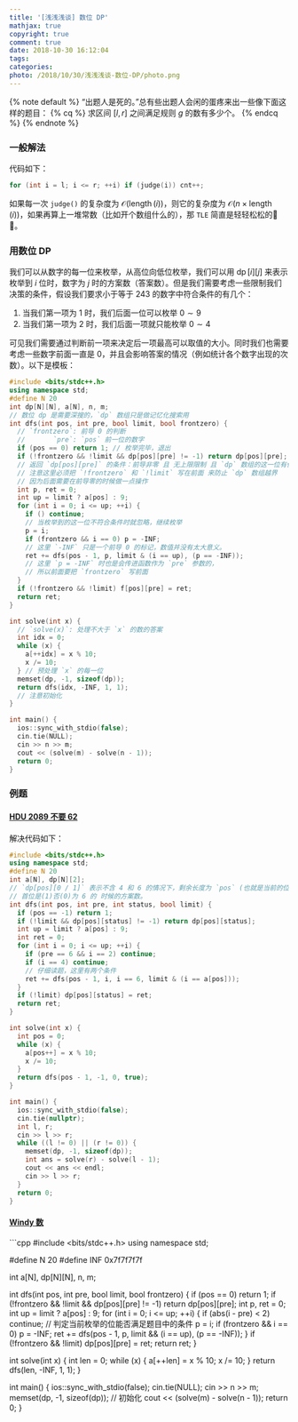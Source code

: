 ```yaml
---
title: '[浅浅浅谈] 数位 DP'
mathjax: true
copyright: true
comment: true
date: 2018-10-30 16:12:04
tags:
categories:
photo: /2018/10/30/浅浅浅谈-数位-DP/photo.png
---
```


{% note default %}
“出题人是死的。”总有些出题人会闲的蛋疼来出一些像下面这样的题目：
{% cq %}
求区间 $[l,r]$ 之间满足规则 $g$ 的数有多少个。
{% endcq %}
{% endnote %}

<!-- more -->

### 一般解法

代码如下：

```cpp
for (int i = l; i <= r; ++i) if (judge(i)) cnt++;
```

如果每一次 `judge()` 的复杂度为 $\mathcal{O}(\operatorname{length}(i))$，则它的复杂度为 $\mathcal{O}\left(n\times\operatorname{length}(i)\right)$，如果再算上一堆常数（比如开个数组什么的），那 `TLE` 简直是轻轻松松的🤣🤣。

### 用数位 DP

我们可以从数字的每一位来枚举，从高位向低位枚举，我们可以用 $\operatorname{dp}[i][j]$ 来表示枚举到 $i$ 位时，数字为 $j$ 时的方案数（答案数）。但是我们需要考虑一些限制我们决策的条件，假设我们要求小于等于 $243$ 的数字中符合条件的有几个：

1. 当我们第一项为 $1$ 时，我们后面一位可以枚举 $0\sim 9$ 
2. 当我们第一项为 $2$ 时，我们后面一项就只能枚举 $0\sim 4$

可见我们需要通过判断前一项来决定后一项最高可以取值的大小。同时我们也需要考虑一些数字前面一直是 $0$，并且会影响答案的情况（例如统计各个数字出现的次数）。以下是模板：

```cpp
#include <bits/stdc++.h>
using namespace std;
#define N 20
int dp[N][N], a[N], n, m;
// 数位 dp 是需要深搜的，`dp` 数组只是做记忆化搜索用
int dfs(int pos, int pre, bool limit, bool frontzero) {
  // `frontzero`: 前导 0 的判断
  //       `pre`: `pos` 前一位的数字
  if (pos == 0) return 1; // 枚举完毕，退出
  if (!frontzero && !limit && dp[pos][pre] != -1) return dp[pos][pre];
  // 返回 `dp[pos][pre]` 的条件：前导非零 且 无上限限制 且 `dp` 数组的这一位有值
  // 注意这里必须把 `!frontzero` 和 `!limit` 写在前面 来防止 `dp` 数组越界
  // 因为后面需要在前导零的时候做一点操作
  int p, ret = 0;
  int up = limit ? a[pos] : 9;
  for (int i = 0; i <= up; ++i) {
    if () continue;
    // 当枚举到的这一位不符合条件时就忽略，继续枚举
    p = i;
    if (frontzero && i == 0) p = -INF;
    // 这里 `-INF` 只是一个前导 0 的标记，数值并没有太大意义。
    ret += dfs(pos - 1, p, limit & (i == up), (p == -INF));
    // 这里 `p = -INF` 时也是会传进函数作为 `pre` 参数的，
    // 所以前面要把 `frontzero` 写前面
  }
  if (!frontzero && !limit) f[pos][pre] = ret;
  return ret;
}

int solve(int x) {
  // `solve(x)`: 处理不大于 `x` 的数的答案
  int idx = 0;
  while (x) {
    a[++idx] = x % 10;
    x /= 10;
  } // 预处理 `x` 的每一位
  memset(dp, -1, sizeof(dp));
  return dfs(idx, -INF, 1, 1);
  // 注意初始化
}

int main() {
  ios::sync_with_stdio(false);
  cin.tie(NULL);
  cin >> n >> m;
  cout << (solve(m) - solve(n - 1));
  return 0;
}
```

### 例题

#### [HDU 2089 不要 62](http://acm.hdu.edu.cn/showproblem.php?pid=2089)

解决代码如下：

```cpp
#include <bits/stdc++.h>
using namespace std;
#define N 20
int a[N], dp[N][2];
// `dp[pos][0 / 1]` 表示不含 4 和 6 的情况下，剩余长度为 `pos` (也就是当前的位数)，
// 首位是(1)否(0)为 6 的 时候的方案数。
int dfs(int pos, int pre, int status, bool limit) {
  if (pos == -1) return 1;
  if (!limit && dp[pos][status] != -1) return dp[pos][status];
  int up = limit ? a[pos] : 9;
  int ret = 0;
  for (int i = 0; i <= up; ++i) {
    if (pre == 6 && i == 2) continue;
    if (i == 4) continue;
    // 仔细读题，这里有两个条件
    ret += dfs(pos - 1, i, i == 6, limit & (i == a[pos]));
  }
  if (!limit) dp[pos][status] = ret;
  return ret;
}

int solve(int x) {
  int pos = 0;
  while (x) {
    a[pos++] = x % 10;
    x /= 10;
  }
  return dfs(pos - 1, -1, 0, true);
}

int main() {
  ios::sync_with_stdio(false);
  cin.tie(nullptr);
  int l, r;
  cin >> l >> r;
  while ((l != 0) || (r != 0)) {
    memset(dp, -1, sizeof(dp));
    int ans = solve(r) - solve(l - 1);
    cout << ans << endl;
    cin >> l >> r;
  }
  return 0;
} 
```

#### [Windy 数](https://www.luogu.org/problemnew/show/P2657)

​```cpp
#include <bits/stdc++.h>
using namespace std;

#define N 20
#define INF 0x7f7f7f7f

int a[N], dp[N][N], n, m;

int dfs(int pos, int pre, bool limit, bool frontzero) {
  if (pos == 0) return 1;
  if (!frontzero && !limit && dp[pos][pre] != -1) return dp[pos][pre];
  int p, ret = 0;
  int up = limit ? a[pos] : 9;
  for (int i = 0; i <= up; ++i) {
    if (abs(i - pre) < 2) continue;
    // 判定当前枚举的位能否满足题目中的条件
    p = i;
    if (frontzero && i == 0) p = -INF;
    ret += dfs(pos - 1, p, limit && (i == up), (p == -INF));
  }
  if (!frontzero && !limit) dp[pos][pre] = ret;
  return ret;
}

int solve(int x) {
  int len = 0;
  while (x) {
    a[++len] = x % 10;
    x /= 10;
  }
  return dfs(len, -INF, 1, 1);
}

int main() {
  ios::sync_with_stdio(false);
  cin.tie(NULL);
  cin >> n >> m;
  memset(dp, -1, sizeof(dp));
  // 初始化
  cout << (solve(m) - solve(n - 1));
  return 0;
}
```
